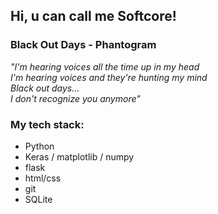 ## Hi, u can call me Softcore!

<div>

<h3>Black Out Days - Phantogram</h3>
<p><i>
"I'm hearing voices all the time up in my head<br>
I'm hearing voices and they're hunting my mind<br>
Black out days...<br>
I don't recognize you anymore"
</i></p>

### My tech stack:
 * Python
 * Keras / matplotlib / numpy
 * flask
 * html/css
 * git
 * SQLite

